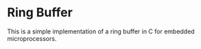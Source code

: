 Ring Buffer
=====
                                  
This is a simple implementation of a ring buffer in C for embedded microprocessors.
